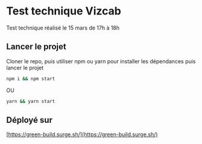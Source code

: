 # Test technique Vizcab

Test technique réalisé le 15 mars de 17h à 18h

## Lancer le projet

Cloner le repo, puis utiliser npm ou yarn pour installer les dépendances puis lancer le projet

```bash
npm i && npm start
```

OU

```bash
yarn && yarn start
```

## Déployé sur

[https://green-build.surge.sh/](https://green-build.surge.sh/)
